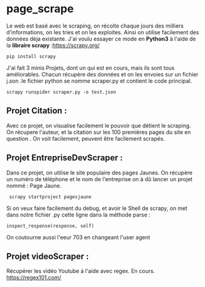 # page_scrape
Le web est basé avec le scraping, on récolte chaque jours des milliers d'informations, on les tries et on les exploites. Ainsi on utilise facilement des données dèja existante. J'ai voulu essayer ce mode en **Python3** à l'aide de la **libraire scrapy** :https://scrapy.org/
```
pip install scrapy
```
J'ai fait 3 minis Projets, dont un qui est en cours, mais ils sont tous améliorables. Chacun récupère des données et on les envoies sur un fichier j.son .le fichier python se nomme scraper.py et contient le code principal. 
```
scrapy runspider scraper.py -o test.json

```
## Projet Citation : 
Avec ce projet, on visualise facilement le pouvoir que détient le scraping. On récupere l'auteur, et la citation sur les 100 premières pages du site en question . On voit facilement, peuvent être facilement scrapés.

## Projet EntrepriseDevScraper :
Dans ce projet, on utilise le site populaire des pages Jaunes. On récupère un numéro de téléphone et le nom de l'entreprise
on à dû lancer un projet nommé : Page Jaune. 
```
 scrapy startproject pagesjaune
```
Si on veux faire facilement du debug, et avoir le Shell de scrapy, on met dans notre fichier .py cette ligne dans la méthode parse :  
```
inspect_response(response, self)
```
On coutourne aussi l'eeur 703 en changeant l'user agent

## Projet videoScraper : 
Récupérer les vidéo Youtube à l'aide avec regex. En cours. https://regex101.com/
